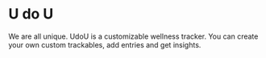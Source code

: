 # U do U

We are all unique. UdoU is a customizable wellness tracker. You can create your own custom trackables, add entries and get insights.

